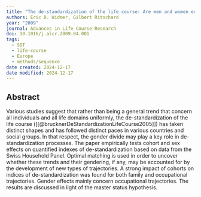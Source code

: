 ```yaml
---
title: "The de-standardization of the life course: Are men and women equal?"
authors: Eric D. Widmer, Gilbert Ritschard
year: "2009"
journal: Advances in Life Course Research
doi: 10.1016/j.alcr.2009.04.001
tags:
  - SDT
  - life-course
  - Europe
  - methods/sequence
date created: 2024-12-17
date modified: 2024-12-17
---
```


## Abstract

Various studies suggest that rather than being a general trend that concern all individuals and all life domains uniformly, the de-standardization of the life course ([[@brucknerDeStandardizationLifeCourse2005]]) has taken distinct shapes and has followed distinct paces in various countries and social groups. In that respect, the gender divide may play a key role in de-standardization processes. The paper empirically tests cohort and sex effects on quantified indexes of de-standardization based on data from the Swiss Household Panel. Optimal matching is used in order to uncover whether these trends and their gendering, if any, may be accounted for by the development of new types of trajectories. A strong impact of cohorts on indices of de-standardization was found for both family and occupational trajectories. Gender effects mainly concern occupational trajectories. The results are discussed in light of the master status hypothesis.

